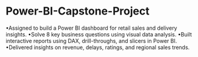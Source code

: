# Power-BI-Capstone-Project
•Assigned to build a Power BI dashboard for retail sales and delivery insights.
•Solve 8 key business questions using visual data analysis.
•Built interactive reports using DAX, drill-throughs, and slicers in Power BI.
•Delivered insights on revenue, delays, ratings, and regional sales trends.